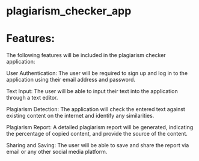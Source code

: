 # plagiarism_checker_app

# Features:
The following features will be included in the plagiarism checker application:

User Authentication: The user will be required to sign up and log in to the application using their email address and password.

Text Input: The user will be able to input their text into the application through a text editor.

Plagiarism Detection: The application will check the entered text against existing content on the internet and identify any similarities.

Plagiarism Report: A detailed plagiarism report will be generated, indicating the percentage of copied content, and provide the source of the content.

Sharing and Saving: The user will be able to save and share the report via email or any other social media platform.
